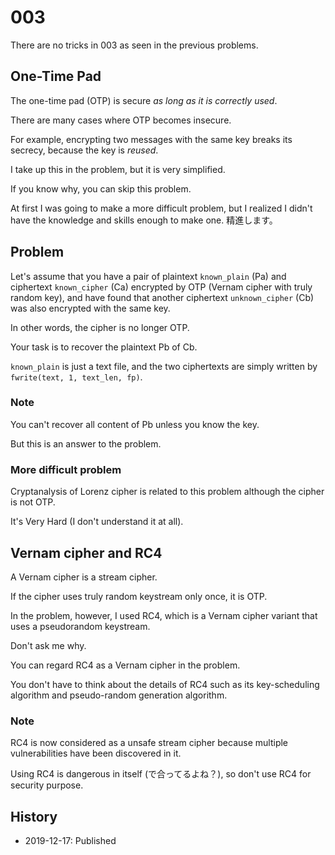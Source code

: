 # 003
There are no tricks in 003 as seen in the previous problems.

## One-Time Pad
The one-time pad (OTP) is secure *as long as it is correctly used*.

There are many cases where OTP becomes insecure.

For example, encrypting two messages with the same key breaks its secrecy,
because the key is *reused*.

I take up this in the problem, but it is very simplified.

If you know why, you can skip this problem.

At first I was going to make a more difficult problem, but I realized I didn't
have the knowledge and skills enough to make one.
精進します。

## Problem
Let's assume that you have a pair of plaintext `known_plain` (Pa) and
ciphertext `known_cipher` (Ca) encrypted by OTP
(Vernam cipher with truly random key),
and have found that another ciphertext `unknown_cipher` (Cb) was also
encrypted with the same key.

In other words, the cipher is no longer OTP.

Your task is to recover the plaintext Pb of Cb.

`known_plain` is just a text file,
and the two ciphertexts are simply written by `fwrite(text, 1, text_len, fp)`.

### Note
You can't recover all content of Pb unless you know the key.

But this is an answer to the problem.

### More difficult problem
Cryptanalysis of Lorenz cipher is related to this problem
although the cipher is not OTP.

It's Very Hard (I don't understand it at all).

## Vernam cipher and RC4
A Vernam cipher is a stream cipher.

If the cipher uses truly random keystream only once, it is OTP.

In the problem, however, I used RC4, which is a Vernam cipher variant
that uses a pseudorandom keystream.

Don't ask me why.

You can regard RC4 as a Vernam cipher in the problem.

You don't have to think about the details of RC4 such as its
key-scheduling algorithm and pseudo-random generation algorithm.

### Note
RC4 is now considered as a unsafe stream cipher because multiple
vulnerabilities have been discovered in it.

Using RC4 is dangerous in itself (で合ってるよね？),
so don't use RC4 for security purpose.

## History
* 2019-12-17: Published
